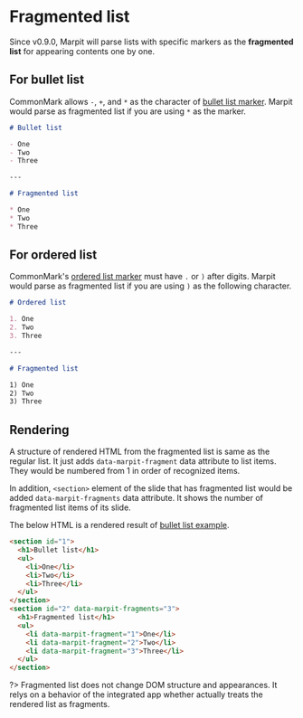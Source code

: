 # Fragmented list

Since v0.9.0, Marpit will parse lists with specific markers as the **fragmented list** for appearing contents one by one.

## For bullet list

CommonMark allows `-`, `+`, and `*` as the character of [bullet list marker](https://spec.commonmark.org/0.29/#bullet-list-marker). Marpit would parse as fragmented list if you are using `*` as the marker.

<!-- prettier-ignore-start -->

```markdown
# Bullet list

- One
- Two
- Three

---

# Fragmented list

* One
* Two
* Three
```

<!-- prettier-ignore-end -->

## For ordered list

CommonMark's [ordered list marker](https://spec.commonmark.org/0.29/#ordered-list-marker) must have `.` or `)` after digits. Marpit would parse as fragmented list if you are using `)` as the following character.

<!-- prettier-ignore-start -->

```markdown
# Ordered list

1. One
2. Two
3. Three

---

# Fragmented list

1) One
2) Two
3) Three
```

<!-- prettier-ignore-end -->

## Rendering

A structure of rendered HTML from the fragmented list is same as the regular list. It just adds `data-marpit-fragment` data attribute to list items. They would be numbered from 1 in order of recognized items.

In addition, `<section>` element of the slide that has fragmented list would be added `data-marpit-fragments` data attribute. It shows the number of fragmented list items of its slide.

The below HTML is a rendered result of [bullet list example](#for-bullet-list).

```html
<section id="1">
  <h1>Bullet list</h1>
  <ul>
    <li>One</li>
    <li>Two</li>
    <li>Three</li>
  </ul>
</section>
<section id="2" data-marpit-fragments="3">
  <h1>Fragmented list</h1>
  <ul>
    <li data-marpit-fragment="1">One</li>
    <li data-marpit-fragment="2">Two</li>
    <li data-marpit-fragment="3">Three</li>
  </ul>
</section>
```

?> Fragmented list does not change DOM structure and appearances. It relys on a behavior of the integrated app whether actually treats the rendered list as fragments.
